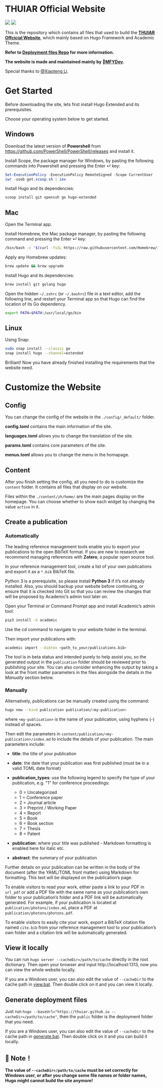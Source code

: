 # THUIAR Official Website

![](https://img.shields.io/badge/Framework-Hugo-green?style=for-the-badge&logo=hugo)
![](https://img.shields.io/badge/Theme-Academic-blue?style=for-the-badge&logo=hugo)

This is the repository which contains all files that used to build the [**THUIAR Offcicial Website**](https://thuiar.github.io), which mainly based on Hugo Framework and Academic Theme.

**Refer to [Deployment files Repo](https://github.com/thuiar/thuiar.github.io) for more information.**

**The website is made and maintained mainly by 💖[MFYDev](https://github.com/MFYDev).**

Special thanks to [@Xiaoteng Li](https://github.com/XTenLee).

# Get Started

Before downloading the site, lets first install Hugo Extended and its prerequisites.

Choose your operating system below to get started.

## Windows

Download the latest version of **Powershell** from https://github.com/PowerShell/PowerShell/releases and install it.

Install Scope, the package manager for Windows, by pasting the following commands into Powershell and pressing the Enter ↵ key:

```powershell
Set-ExecutionPolicy -ExecutionPolicy RemoteSigned -Scope CurrentUser
iwr -useb get.scoop.sh | iex
```

Install Hugo and its dependencies:

```powershell
scoop install git openssh go hugo-extended
```

## Mac

Open the Terminal app.

Install Homebrew, the Mac package manager, by pasting the following command and pressing the Enter ↵ key:

```bash
/bin/bash -c "$(curl -fsSL https://raw.githubusercontent.com/Homebrew/install/master/install.sh)"
```

Apply any Homebrew updates:

```bash
brew update && brew upgrade
```

Install Hugo and its dependencies:

```bash
brew install git golang hugo
```

Open the hidden `~/.zshrc` (or `~/.bashrc`) file in a text editor, add the following line, and restart your Terminal app so that Hugo can find the location of its Go dependency.

```bash
export PATH=$PATH:/usr/local/go/bin
```

## Linux

Using Snap:

```bash
sudo snap install --classic go
snap install hugo --channel=extended
```

Brilliant! Now you have already finished installing the requirements that the website need.

# Customize the Website

## Config

You can change the config of the website in the `./config/_default/` folder.

**config.toml** contains the main information of the site.

**languages.toml** allows you to change the translation of the site.

**params.toml** contains core parameters of the site.

**menus.toml** allows you to change the menu in the homapage.

## Content

After you finish setting the config, all you need to do is customize the `content` folder. It contains all files that display on our website.

Files within the `./content/zh/home/` are the main pages display on the homepage. You can choose whether to show each widget by changing the value `active` in it.

## Create a publication

### Automatically

The leading reference management tools enable you to export your publications to the open BibTeX format. If you are new to research we recommend managing references with **Zotero**, a popular open source tool.

In your reference management tool, create a list of your own publications and export it as a `*.bib` BibTeX file.

Python 3 is a prerequisite, so please install **Python 3** if it’s not already installed. Also, you should backup your website before continuing, or ensure that it is checked into Git so that you can review the changes that will be proposed by Academic’s admin tool later on.

Open your Terminal or Command Prompt app and install Academic’s admin tool:

```bash
pip3 install -U academic
```

Use the cd command to navigate to your website folder in the terminal.

Then import your publications with:

```bash
academic import --bibtex <path_to_your/publications.bib>
```

The tool is in beta status and intended purely to help assist you, so the generated output in the `publication` folder should be reviewed prior to publishing your site. You can also consider enhancing the output by taking a look at the front matter parameters in the files alongside the details in the *Manually* section below.

### Manually

Alternatively, publications can be manually created using the command:

```bash
hugo new --kind publication publication/<my-publication>
```

where `<my-publication>` is the name of your publication, using hyphens (-) instead of spaces.

Then edit the parameters in `content/publication/<my-publication>/index.md` to include the details of your publication. The main parameters include:

- **title**: the title of your publication

- **date**: the date that your publication was first published (must be in a valid TOML date format)

- **publication_types**: use the following legend to specify the type of your publication, e.g. "1" for conference proceedings:

    - 0 = Uncategorized
    - 1 = Conference paper
    - 2 = Journal article
    - 3 = Preprint / Working Paper
    - 4 = Report
    - 5 = Book
    - 6 = Book section
    - 7 = Thesis 
    - 8 = Patent 

- **publication**: where your title was published - Markdown formatting is enabled here for italic etc.

- **abstract**: the summary of your publication

Further details on your publication can be written in the body of the document (after the YAML/TOML front matter) using Markdown for formatting. This text will be displayed on the publication’s page.

To enable visitors to read your work, either paste a link to your PDF in `url_pdf` or add a PDF file with the same name as your publication’s own folder to your publication’s folder and a PDF link will be automatically generated. For example, if your publication is located at `publication/photons/index.md`, place a PDF at `publication/photons/photons.pdf`.

To enable visitors to easily cite your work, export a BibTeX citation file named `cite.bib` from your reference management tool to your publication’s own folder and a citation link will be automatically generated.

## View it locally

You can run `hugo server --cacheDir=/path/to/cache` directly in the root dictionary. Then open your browser and input http://localhost:1313, now you can view the whole website locally.

If you are a Windows user, you can also edit the value of `--cacheDir` to the cache path in [view.bat](/view.bat). Then double click on it and you can view it locally.

## Generate deployment files

Just run `hugo --baseUrl="https://thuiar.github.io --cacheDir=/path/to/cache"`, then the `public` folder is the deployment folder that you need.

If you are a Windows user, you can also edit the value of `--cacheDir` to the cache path in [generate.bat](/generate.bat). Then double click on it and you can build it locally.

## 📢 **Note！**

**The value of `--cacheDir=/path/to/cache` must be set correctly for Windows user, or after you change some file names or folder names, Hugo might cannot build the site anymore!**





